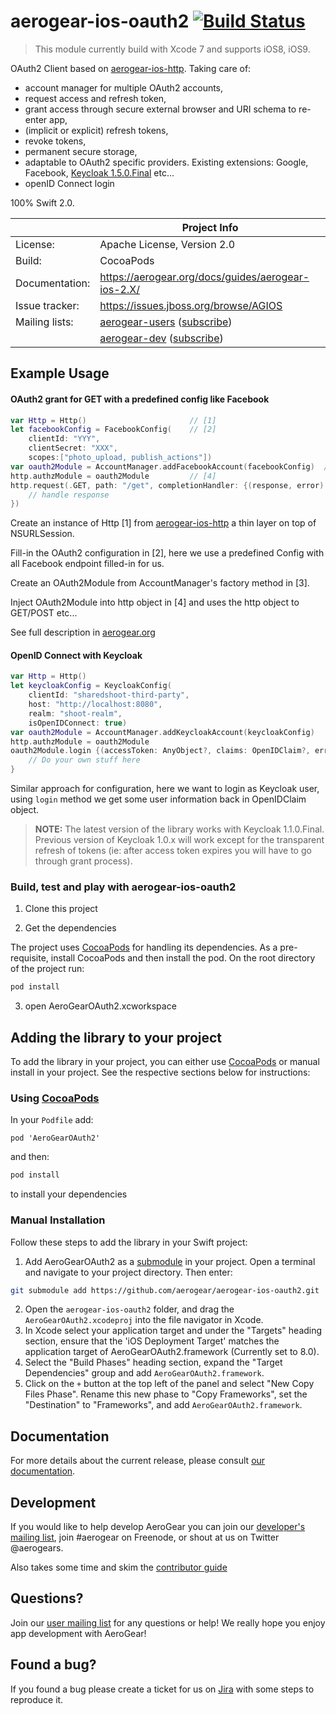 # aerogear-ios-oauth2 [![Build Status](https://travis-ci.org/aerogear/aerogear-ios-oauth2.png)](https://travis-ci.org/aerogear/aerogear-ios-oauth2)

> This module currently build with Xcode 7 and supports iOS8, iOS9.

OAuth2 Client based on [aerogear-ios-http](https://github.com/aerogear/aerogear-ios-http). 
Taking care of: 

* account manager for multiple OAuth2 accounts,
* request access and refresh token,
* grant access through secure external browser and URI schema to re-enter app,
* (implicit or explicit) refresh tokens, 
* revoke tokens,
* permanent secure storage,
* adaptable to OAuth2 specific providers. Existing extensions: Google, Facebook, [Keycloak 1.5.0.Final](http://keycloak.jboss.org/) etc...
* openID Connect login

100% Swift 2.0.

|                 | Project Info  |
| --------------- | ------------- |
| License:        | Apache License, Version 2.0  |
| Build:          | CocoaPods  |
| Documentation:  | https://aerogear.org/docs/guides/aerogear-ios-2.X/ |
| Issue tracker:  | https://issues.jboss.org/browse/AGIOS  |
| Mailing lists:  | [aerogear-users](http://aerogear-users.1116366.n5.nabble.com/) ([subscribe](https://lists.jboss.org/mailman/listinfo/aerogear-users))  |
|                 | [aerogear-dev](http://aerogear-dev.1069024.n5.nabble.com/) ([subscribe](https://lists.jboss.org/mailman/listinfo/aerogear-dev))  |

## Example Usage

#### OAuth2 grant for GET with a predefined config like Facebook
```swift
var Http = Http() 						// [1]
let facebookConfig = FacebookConfig(	// [2]
    clientId: "YYY",
    clientSecret: "XXX",
    scopes:["photo_upload, publish_actions"])
var oauth2Module = AccountManager.addFacebookAccount(facebookConfig)  // [3]
http.authzModule = oauth2Module			// [4]
http.request(.GET, path: "/get", completionHandler: {(response, error) in	// [5]
	// handle response
})
```
Create an instance of Http [1] from [aerogear-ios-http](https://github.com/aerogear/aerogear-ios-http) a thin layer on top of NSURLSession.

Fill-in the OAuth2 configuration in [2], here we use a predefined Config with all Facebook endpoint filled-in for us.

Create an OAuth2Module from AccountManager's factory method in [3].

Inject OAuth2Module into http object in [4] and uses the http object to GET/POST etc...

See full description in [aerogear.org](https://aerogear.org/docs/guides/aerogear-ios-2.X/Authorization/)

#### OpenID Connect with Keycloak
```swift
var Http = Http()
let keycloakConfig = KeycloakConfig(
    clientId: "sharedshoot-third-party",
    host: "http://localhost:8080",
    realm: "shoot-realm",
    isOpenIDConnect: true)
var oauth2Module = AccountManager.addKeycloakAccount(keycloakConfig)
http.authzModule = oauth2Module
oauth2Module.login {(accessToken: AnyObject?, claims: OpenIDClaim?, error: NSError?) in // [1]
    // Do your own stuff here
}

```
Similar approach for configuration, here we want to login as Keycloak user, using ```login``` method we get some user information back in OpenIDClaim object.

> **NOTE:**  The latest version of the library works with Keycloak 1.1.0.Final. Previous version of Keycloak 1.0.x will work except for the transparent refresh of tokens (ie: after access token expires you will have to go through grant process).

### Build, test and play with aerogear-ios-oauth2

1. Clone this project

2. Get the dependencies

The project uses [CocoaPods](http://cocoapods.org) for handling its dependencies. As a pre-requisite, install CocoaPods and then install the pod. On the root directory of the project run:
```bash
pod install
```
3. open AeroGearOAuth2.xcworkspace

## Adding the library to your project 
To add the library in your project, you can either use [CocoaPods](http://cocoapods.org) or manual install in your project. See the respective sections below for instructions:

### Using [CocoaPods](http://cocoapods.org)
In your ```Podfile``` add:

```
pod 'AeroGearOAuth2'
```

and then:

```bash
pod install
```

to install your dependencies

### Manual Installation
Follow these steps to add the library in your Swift project:

1. Add AeroGearOAuth2 as a [submodule](http://git-scm.com/docs/git-submodule) in your project. Open a terminal and navigate to your project directory. Then enter:
```bash
git submodule add https://github.com/aerogear/aerogear-ios-oauth2.git
```
2. Open the `aerogear-ios-oauth2` folder, and drag the `AeroGearOAuth2.xcodeproj` into the file navigator in Xcode.
3. In Xcode select your application target  and under the "Targets" heading section, ensure that the 'iOS  Deployment Target'  matches the application target of AeroGearOAuth2.framework (Currently set to 8.0).
5. Select the  "Build Phases"  heading section,  expand the "Target Dependencies" group and add  `AeroGearOAuth2.framework`.
7. Click on the `+` button at the top left of the panel and select "New Copy Files Phase". Rename this new phase to "Copy Frameworks", set the "Destination" to "Frameworks", and add `AeroGearOAuth2.framework`.

## Documentation

For more details about the current release, please consult [our documentation](https://aerogear.org/docs/guides/aerogear-ios-2.X/).

## Development

If you would like to help develop AeroGear you can join our [developer's mailing list](https://lists.jboss.org/mailman/listinfo/aerogear-dev), join #aerogear on Freenode, or shout at us on Twitter @aerogears.

Also takes some time and skim the [contributor guide](http://aerogear.org/docs/guides/Contributing/)

## Questions?

Join our [user mailing list](https://lists.jboss.org/mailman/listinfo/aerogear-users) for any questions or help! We really hope you enjoy app development with AeroGear!

## Found a bug?

If you found a bug please create a ticket for us on [Jira](https://issues.jboss.org/browse/AGIOS) with some steps to reproduce it.